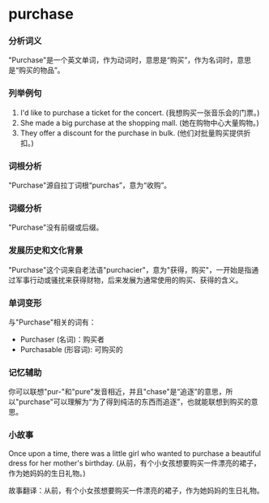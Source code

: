 # purchase

### 分析词义

  

"Purchase"是一个英文单词，作为动词时，意思是“购买”，作为名词时，意思是“购买的物品”。

  

### 列举例句

  

1.  I'd like to purchase a ticket for the concert. (我想购买一张音乐会的门票。)
2.  She made a big purchase at the shopping mall. (她在购物中心大量购物。)
3.  They offer a discount for the purchase in bulk. (他们对批量购买提供折扣。)

  

### 词根分析

  

"Purchase"源自拉丁词根“purchas”，意为“收购”。

  

### 词缀分析

  

"Purchase"没有前缀或后缀。

  

### 发展历史和文化背景

  

"Purchase"这个词来自老法语"purchacier"，意为"获得，购买"，一开始是指通过军事行动或骚扰来获得财物，后来发展为通常使用的购买、获得的含义。

  

### 单词变形

  

与"Purchase"相关的词有：

  

*   Purchaser (名词)：购买者
*   Purchasable (形容词): 可购买的

  

### 记忆辅助

  

你可以联想"pur-"和"pure"发音相近，并且"chase"是“追逐”的意思，所以"purchase"可以理解为“为了得到纯洁的东西而追逐”，也就能联想到购买的意思。

  

### 小故事

  

Once upon a time, there was a little girl who wanted to purchase a beautiful dress for her mother's birthday. (从前，有个小女孩想要购买一件漂亮的裙子，作为她妈妈的生日礼物。)

  

故事翻译：从前，有个小女孩想要购买一件漂亮的裙子，作为她妈妈的生日礼物。
